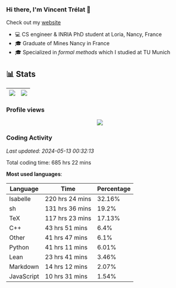### Hi there, I'm Vincent Trélat 👋

Check out my [website](https://vtrelat.github.io)

-   💻 CS engineer & INRIA PhD student at Loria, Nancy, France
-   🎓 Graduate of Mines Nancy in France
-   🎓 Specialized in _formal methods_ which I studied at TU Munich

## 📊 **Stats**

| <img align="center" src="https://readme-stats.clckblog.space/api?username=VTrelat&show_icons=true&include_all_commits=true&theme=tokyonight&hide_border=true" /> | <img align="center" src="https://readme-stats.clckblog.space/api/top-langs/?username=VTrelat&layout=compact&theme=tokyonight&hide_border=true" /> |
| ---------------------------------------------------------------------------------------------------------------------------------------------------------------- | ------------------------------------------------------------------------------------------------------------------------------------------------- |

### Profile views

<p align="center">
 <img src="https://profile-counter.glitch.me/VTrelat/count.svg" />
</p>

<!--automations-->
### Coding Activity
_Last updated: 2024-05-13 00:32:13_

Total coding time: 685 hrs 22 mins

**Most used languages**:

| Language | Time | Percentage |
| ------------- | ------------- | ------------- |
| Isabelle | 220 hrs 24 mins | 32.16% |
| sh | 131 hrs 36 mins | 19.2% |
| TeX | 117 hrs 23 mins | 17.13% |
| C++ | 43 hrs 51 mins | 6.4% |
| Other | 41 hrs 47 mins | 6.1% |
| Python | 41 hrs 11 mins | 6.01% |
| Lean | 23 hrs 41 mins | 3.46% |
| Markdown | 14 hrs 12 mins | 2.07% |
| JavaScript | 10 hrs 31 mins | 1.54% |


